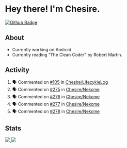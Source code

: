 # Hey there! I'm Chesire.

[![Github Badge](https://img.shields.io/badge/-Github-000?style=flat-square&logo=Github&logoColor=white&link=https://github.com/chesire)](https://github.com/chesire)

## About
<!-- Uses https://github.com/Chesire/natemoo-re -->
* Currently working on Android.
* Currently reading "The Clean Coder" by Robert Martin.
<!--
* Currently listening to: 
<a href="https://natemoo-re-iirbxe7wf.vercel.app/now-playing?open">
    <img src="https://natemoo-re-iirbxe7wf.vercel.app/now-playing" width="256" height="64" alt="Now Playing">
</a>  
-->

## Activity
<!-- Uses https://github.com/jamesgeorge007/github-activity-readme -->
<!--START_SECTION:activity-->
1. 🗣 Commented on [#105](https://github.com//Chesire/LifecykleLog/issues/105) in [Chesire/LifecykleLog](https://github.com//Chesire/LifecykleLog)
2. 🗣 Commented on [#275](https://github.com//Chesire/Nekome/issues/275) in [Chesire/Nekome](https://github.com//Chesire/Nekome)
3. 🗣 Commented on [#276](https://github.com//Chesire/Nekome/issues/276) in [Chesire/Nekome](https://github.com//Chesire/Nekome)
4. 🗣 Commented on [#277](https://github.com//Chesire/Nekome/issues/277) in [Chesire/Nekome](https://github.com//Chesire/Nekome)
5. 🗣 Commented on [#278](https://github.com//Chesire/Nekome/issues/278) in [Chesire/Nekome](https://github.com//Chesire/Nekome)
<!--END_SECTION:activity-->

## Stats
<a href="https://github-readme-stats.vercel.app/api/top-langs/?username=chesire&theme=tokyonight">
    <img src="https://github-readme-stats.vercel.app/api/top-langs/?username=chesire&layout=compact&theme=tokyonight" >
</a>
<a href="https://github-readme-stats.vercel.app/api?username=chesire&show_icons=true&theme=tokyonight">
    <img src="https://github-readme-stats.vercel.app/api?username=chesire&show_icons=true&theme=tokyonight" >
</a>  
